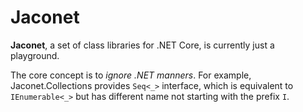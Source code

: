 # Jaconet
**Jaconet**, a set of class libraries for .NET Core, is currently just a playground.

The core concept is to *ignore .NET manners*. For example, Jaconet.Collections provides ``Seq<_>`` interface, which is equivalent to ``IEnumerable<_>`` but has different name not starting with the prefix `I`.
